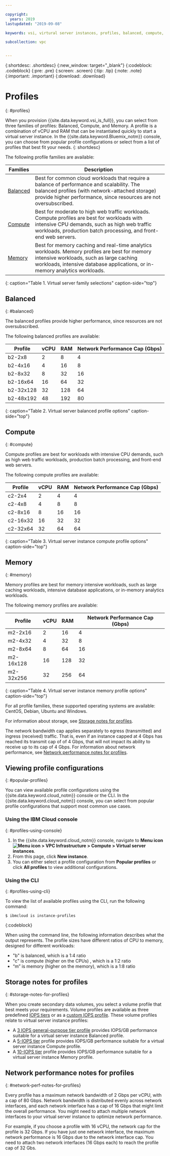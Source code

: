 ```yaml
---

copyright:
  years: 2019
lastupdated: "2019-09-08"

keywords: vsi, virtural server instances, profiles, balanced, compute, memory

subcollection: vpc


---
```


{:shortdesc: .shortdesc}
{:new_window: target="_blank"}
{:codeblock: .codeblock}
{:pre: .pre}
{:screen: .screen}
{:tip: .tip}
{:note: .note}
{:important: .important}
{:download: .download}

# Profiles
{: #profiles}

When you provision {{site.data.keyword.vsi_is_full}}, you can select from three families of profiles: Balanced, Compute, and Memory. A profile is a combination of vCPU and RAM that can be instantiated quickly to start a virtual server instance. In the {{site.data.keyword.Bluemix_notm}} console, you can choose from popular profile configurations or select from a list of profiles that best fit your needs.
{: shortdesc}

The following profile families are available:

| Families | Description |
| -------- | ----------- |
| [Balanced](#balanced) | Best for common cloud workloads that require a balance of performance and scalability. The balanced profiles (with network-attached storage) provide higher performance, since resources are not oversubscribed. |
| [Compute](#compute)  | Best for moderate to high web traffic workloads. Compute profiles are best for workloads with intensive CPU demands, such as high web traffic workloads, production batch processing, and front-end web servers. |
| [Memory](#memory) | Best for memory caching and real-time analytics workloads. Memory profiles are best for memory intensive workloads, such as large caching workloads, intensive database applications, or in-memory analytics workloads. |
{: caption="Table 1. Virtual server family selections" caption-side="top"}

## Balanced
{: #balanced}

The balanced profiles provide higher performance, since resources are not oversubscribed.

The following balanced profiles are available:

| Profile | vCPU | RAM | Network Performance Cap (Gbps) |
|---------|---------|---------|---------|
| b2-2x8 | 2 | 8 | 4 |
| b2-4x16 | 4 | 16 | 8 |
| b2-8x32 | 8 | 32 | 16 |
| b2-16x64 | 16 | 64 | 32 |
| b2-32x128 | 32  | 128 | 64 |
| b2-48x192 | 48 | 192 | 80 |
{: caption="Table 2. Virtual server balanced profile options" caption-side="top"}

## Compute
{: #compute}

Compute profiles are best for workloads with intensive CPU demands, such as high web traffic workloads, production batch processing, and
front-end web servers.

The following compute profiles are available:

| Profile | vCPU | RAM | Network Performance Cap (Gbps) |
|---------|---------|---------|---------|
| c2-2x4 | 2 | 4 | 4 |
| c2-4x8 | 4 | 8 | 8 |
| c2-8x16 | 8 | 16 | 16 |
| c2-16x32 | 16 | 32 | 32 |
| c2-32x64 | 32  | 64 | 64 |
{: caption="Table 3. Virtual server instance compute profile options" caption-side="top"}

## Memory
{: #memory}

Memory profiles are best for memory intensive workloads, such as large caching workloads, intensive database applications, or in-memory
analytics workloads.

The following memory profiles are available:

| Profile | vCPU | RAM | Network Performance Cap (Gbps) |
|---------|---------|---------|---------|
| m2-2x16 | 2 | 16 | 4 |
| m2-4x32 | 4 | 32 | 8 |
| m2-8x64 | 8 | 64 | 16 |
| m2-16x128 | 16 | 128 | 32 |
| m2-32x256 | 32 | 256 | 64 |
{: caption="Table 4. Virtual server instance memory profile options" caption-side="top"}

For all profile families, these supported operating systems are available: CentOS, Debian, Ubuntu and Windows. 

For information about storage, see [Storage notes for profiles](#storage-notes-for-profiles). 

The network bandwidth cap applies separately to egress (transmitted) and ingress (received) traffic. That is, even if an instance capped at 4 Gbps has reached its transmit cap of of 4 Gbps, that will not impact its ability to receive up to its cap of 4 Gbps. For information about network performance, see [Network performance notes for profiles](#network-perf-notes-for-profiles).

## Viewing profile configurations
{: #popular-profiles}

You can view available profile configurations using the {{site.data.keyword.cloud_notm}} console or the CLI. In the {{site.data.keyword.cloud_notm}} console, you can select from popular profile configurations that support most common use cases.

### Using the IBM Cloud console
{: #profiles-using-console}

1. In the {{site.data.keyword.cloud_notm}} console, navigate to **Menu icon ![Menu icon](../icons/icon_hamburger.svg) > VPC Infrastructure > Compute > Virtual server instances**.
2. From this page, click **New instance**.
3. You can either select a profile configuration from **Popular profiles** or click **All profiles** to view additional configurations.

### Using the CLI
{: #profiles-using-cli}

To view the list of available profiles using the CLI, run the following command:
```
$ ibmcloud is instance-profiles
```
{:codeblock}

When using the command line, the following information describes what the output represents. The profile sizes have different ratios of CPU to memory, designed for different workloads:

*  "b" is balanced, which is a 1:4 ratio
*  "c" is compute (higher on the CPUs) , which is a 1:2 ratio
*  “m” is memory (higher on the memory), which is a 1:8 ratio

## Storage notes for profiles
{: #storage-notes-for-profiles}

When you create secondary data volumes, you select a volume profile that best meets your requirements. Volume profiles are available
as three predefined [IOPS tiers](/docs/vpc?topic=vpc-block-storage-profiles#tiers) or as a [custom IOPS profile](/docs/vpc?topic=vpc-block-storage-profiles#custom). These volume profiles relate to virtual server instance profiles:

* A [3 IOPS general-purpose tier profile](/docs/vpc?topic=vpc-block-storage-profiles#tiers) provides IOPS/GB performance suitable for a virtual server instance Balanced profile.
* A [5-IOPS tier](/docs/vpc?topic=vpc-block-storage-profiles#tiers) profile provides IOPS/GB performance suitable for a virtual server instance Compute profile.
* A [10-IOPS tier](/docs/vpc?topic=vpc-block-storage-profiles#tiers) profile provides IOPS/GB performance suitable for a virtual server instance Memory profile.

## Network performance notes for profiles
{: #network-perf-notes-for-profiles}

Every profile has a maximum network bandwidth of 2 Gbps per vCPU, with a cap of 80 Gbps. Network bandwidth is distributed evenly across network interfaces, and each network interface has a cap of 16 Gbps that might limit the overall performance. You might need to attach multiple network interfaces to your virtual server instance to optimize network performance.

For example, if you choose a profile with 16 vCPU, the network cap for the profile is 32 Gbps. If you have just one network interface, the maximum network performance is 16 Gbps due to the network interface cap. You  need to attach two network interfaces (16 Gbps each) to reach the profile cap of 32 Gbs.



